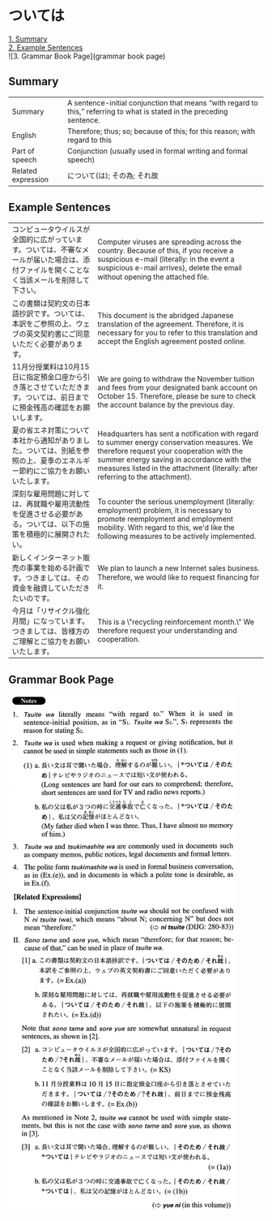 # ついては

[1. Summary](#summary)<br>
[2. Example Sentences](#example-sentences)<br>
![3. Grammar Book Page](grammar book page)<br>


## Summary

<table><tr>   <td>Summary</td>   <td>A sentence-initial conjunction that means “with regard to this,” referring to what is stated in the preceding sentence.</td></tr><tr>   <td>English</td>   <td>Therefore; thus; so; because of this; for this reason; with regard to this</td></tr><tr>   <td>Part of speech</td>   <td>Conjunction (usually used in formal writing and formal speech)</td></tr><tr>   <td>Related expression</td>   <td>について(は); その為; それ故</td></tr></table>

## Example Sentences

<table><tr>   <td>コンピュータウイルスが全国的に広がっています。ついては、不審なメールが届いた場合は、添付ファイルを開くことなく当該メールを削除して下さい。</td>   <td>Computer viruses are spreading across the country. Because of this, if you receive a suspicious e-mail (literally: in the event a suspicious e-mail arrives), delete the email without opening the attached ﬁle.</td></tr><tr>   <td>この書類は契約文の日本語抄訳です。ついては、本訳をご参照の上、ウェブの英文契約書にご同意いただく必要があります。</td>   <td>This document is the abridged Japanese translation of the agreement. Therefore, it is necessary for you to refer to this translation and accept the English agreement posted online.</td></tr><tr>   <td>11月分授業料は10月15日に指定預金口座から引き落とさせていただきます。ついては、前日までに預金残高の確認をお願いします。</td>   <td>We are going to withdraw the November tuition and fees from your designated bank account on October 15. Therefore, please be sure to check the account balance by the previous day.</td></tr><tr>   <td>夏の省エネ対策について本社から通知がありました。ついては、別紙を参照の上、夏季のエネルギー節約にご協力をお願いいたします。</td>   <td>Headquarters has sent a notification with regard to summer energy conservation measures. We therefore request your cooperation with the summer energy saving in accordance with the measures listed in the attachment (literally: after referring to the attachment).</td></tr><tr>   <td>深刻な雇用問題に対しては、再就職や雇用流動性を促進させる必要がある。ついては、以下の施策を積極的に展開されたい。</td>   <td>To counter the serious unemployment (literally: employment) problem, it is necessary to promote reemployment and employment mobility. With regard to this, we'd like the following measures to be actively implemented.</td></tr><tr>   <td>新しくインターネット販売の事業を始める計画です。つきましては、その資金を融資していただきたいのです。</td>   <td>We plan to launch a new Internet sales business. Therefore, we would like to request ﬁnancing for it.</td></tr><tr>   <td>今月は「リサイクル強化月間」になっています。つきましては、皆様方のご理解とご協力をお願いいたします。</td>   <td>This is a \"recycling reinforcement month.\" We therefore request your understanding and cooperation.</td></tr></table>

## Grammar Book Page

![](../img/Advancedついては.png)

